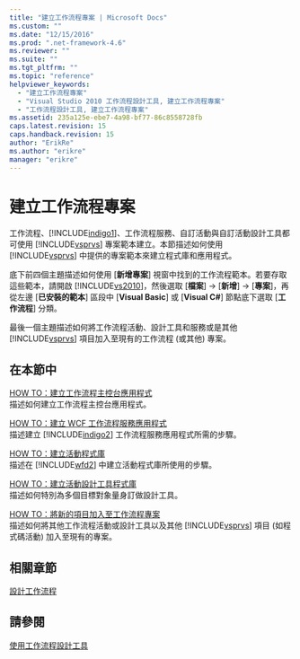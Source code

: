 ```yaml
---
title: "建立工作流程專案 | Microsoft Docs"
ms.custom: ""
ms.date: "12/15/2016"
ms.prod: ".net-framework-4.6"
ms.reviewer: ""
ms.suite: ""
ms.tgt_pltfrm: ""
ms.topic: "reference"
helpviewer_keywords: 
  - "建立工作流程專案"
  - "Visual Studio 2010 工作流程設計工具, 建立工作流程專案"
  - "工作流程設計工具, 建立工作流程專案"
ms.assetid: 235a125e-ebe7-4a98-bf77-86c8558728fb
caps.latest.revision: 15
caps.handback.revision: 15
author: "ErikRe"
ms.author: "erikre"
manager: "erikre"
---
```

# 建立工作流程專案
工作流程、[!INCLUDE[indigo1](../workflow-designer/includes/indigo1_md.md)]、工作流程服務、自訂活動與自訂活動設計工具都可使用 [!INCLUDE[vsprvs](../code-quality/includes/vsprvs_md.md)] 專案範本建立。本節描述如何使用 [!INCLUDE[vsprvs](../code-quality/includes/vsprvs_md.md)] 中提供的專案範本來建立程式庫和應用程式。  
  
 底下前四個主題描述如何使用 \[**新增專案**\] 視窗中找到的工作流程範本。若要存取這些範本，請開啟 [!INCLUDE[vs2010](../modeling/includes/vs2010_md.md)]，然後選取 \[**檔案**\] \-\> \[**新增**\] \-\> \[**專案**\]，再從左邊 \[**已安裝的範本**\] 區段中 \[**Visual Basic**\] 或 \[**Visual C\#**\] 節點底下選取 \[**工作流程**\] 分類。  
  
 最後一個主題描述如何將工作流程活動、設計工具和服務或是其他 [!INCLUDE[vsprvs](../code-quality/includes/vsprvs_md.md)] 項目加入至現有的工作流程 \(或其他\) 專案。  
  
## 在本節中  
 [HOW TO：建立工作流程主控台應用程式](../workflow-designer/how-to-create-a-workflow-console-application.md)  
 描述如何建立工作流程主控台應用程式。  
  
 [HOW TO：建立 WCF 工作流程服務應用程式](../workflow-designer/how-to-create-a-wcf-workflow-service-application.md)  
 描述建立 [!INCLUDE[indigo2](../workflow-designer/includes/indigo2_md.md)] 工作流程服務應用程式所需的步驟。  
  
 [HOW TO：建立活動程式庫](../workflow-designer/how-to-create-an-activity-library.md)  
 描述在 [!INCLUDE[wfd2](../workflow-designer/includes/wfd2_md.md)] 中建立活動程式庫所使用的步驟。  
  
 [HOW TO：建立活動設計工具程式庫](../Topic/How%20to:%20Create%20an%20Activity%20Designer%20Library.md)  
 描述如何特別為多個目標對象量身訂做設計工具。  
  
 [HOW TO：將新的項目加入至工作流程專案](../Topic/How%20to:%20Add%20a%20New%20Item%20to%20a%20Workflow%20Project.md)  
 描述如何將其他工作流程活動或設計工具以及其他 [!INCLUDE[vsprvs](../code-quality/includes/vsprvs_md.md)] 項目 \(如程式碼活動\) 加入至現有的專案。  
  
## 相關章節  
 [設計工作流程](../Topic/Designing%20Workflows.md)  
  
## 請參閱  
 [使用工作流程設計工具](../workflow-designer/using-the-workflow-designer.md)